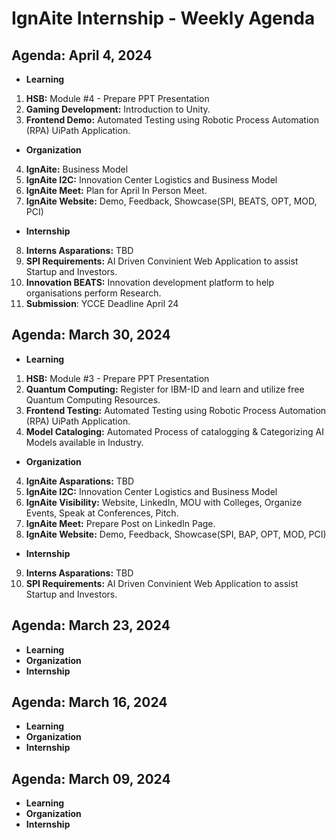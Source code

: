 # IgnAite Internship - Weekly Agenda

## Agenda: April 4, 2024
- **Learning**
1. **HSB:** Module #4 - Prepare PPT Presentation
2. **Gaming Development:** Introduction to Unity.
3. **Frontend Demo:** Automated Testing using Robotic Process Automation (RPA) UiPath Application.

- **Organization**
4. **IgnAite:** Business Model
5. **IgnAite I2C:** Innovation Center Logistics and Business Model
6. **IgnAite Meet:** Plan for April In Person Meet.
7. **IgnAite Website:** Demo, Feedback, Showcase(SPI, BEATS, OPT, MOD, PCI)

- **Internship**
8. **Interns Asparations:** TBD
9. **SPI Requirements:** AI Driven Convinient Web Application to assist Startup and Investors.
10. **Innovation BEATS:** Innovation development platform to help organisations perform Research. 
11. **Submission**: YCCE Deadline April 24


## Agenda: March 30, 2024
- **Learning**
1. **HSB:** Module #3 - Prepare PPT Presentation
2. **Quantum Computing:** Register for IBM-ID and learn and utilize free Quantum Computing Resources.
3. **Frontend Testing:** Automated Testing using Robotic Process Automation (RPA) UiPath Application.
4. **Model Cataloging:** Automated Process of catalogging & Categorizing AI Models available in Industry.
- **Organization**
4. **IgnAite Asparations:** TBD
5. **IgnAite I2C:** Innovation Center Logistics and Business Model
6. **IgnAite Visibility:** Website, LinkedIn, MOU with Colleges, Organize Events, Speak at Conferences, Pitch.
7. **IgnAite Meet:** Prepare Post on LinkedIn Page.
8. **IgnAite Website:** Demo, Feedback, Showcase(SPI, BAP, OPT, MOD, PCI)
- **Internship**
9. **Interns Asparations:** TBD
10. **SPI Requirements:** AI Driven Convinient Web Application to assist Startup and Investors.


## Agenda: March 23, 2024
- **Learning**
- **Organization**
- **Internship**


## Agenda: March 16, 2024
- **Learning**
- **Organization**
- **Internship**

  
## Agenda: March 09, 2024
- **Learning**
- **Organization**
- **Internship**
